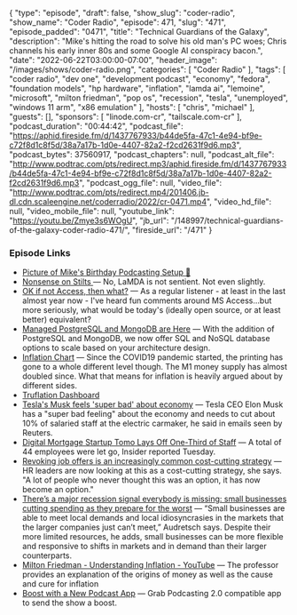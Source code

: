 {
  "type": "episode",
  "draft": false,
  "show_slug": "coder-radio",
  "show_name": "Coder Radio",
  "episode": 471,
  "slug": "471",
  "episode_padded": "0471",
  "title": "Technical Guardians of the Galaxy",
  "description": "Mike's hitting the road to solve his old man's PC woes; Chris channels his early inner 80s and some Google AI conspiracy bacon.",
  "date": "2022-06-22T03:00:00-07:00",
  "header_image": "/images/shows/coder-radio.png",
  "categories": [
    "Coder Radio"
  ],
  "tags": [
    "coder radio",
    "dev one",
    "development podcast",
    "economy",
    "fedora",
    "foundation models",
    "hp hardware",
    "inflation",
    "lamda ai",
    "lemoine",
    "microsoft",
    "milton friedman",
    "pop os",
    "recession",
    "tesla",
    "unemployed",
    "windows 11 arm",
    "x86 emulation"
  ],
  "hosts": [
    "chris",
    "michael"
  ],
  "guests": [],
  "sponsors": [
    "linode.com-cr",
    "tailscale.com-cr"
  ],
  "podcast_duration": "00:44:42",
  "podcast_file": "https://aphid.fireside.fm/d/1437767933/b44de5fa-47c1-4e94-bf9e-c72f8d1c8f5d/38a7a17b-1d0e-4407-82a2-f2cd2631f9d6.mp3",
  "podcast_bytes": 37560917,
  "podcast_chapters": null,
  "podcast_alt_file": "http://www.podtrac.com/pts/redirect.mp3/aphid.fireside.fm/d/1437767933/b44de5fa-47c1-4e94-bf9e-c72f8d1c8f5d/38a7a17b-1d0e-4407-82a2-f2cd2631f9d6.mp3",
  "podcast_ogg_file": null,
  "video_file": "http://www.podtrac.com/pts/redirect.mp4/201406.jb-dl.cdn.scaleengine.net/coderradio/2022/cr-0471.mp4",
  "video_hd_file": null,
  "video_mobile_file": null,
  "youtube_link": "https://youtu.be/Zmye3s6WOgU",
  "jb_url": "/148997/technical-guardians-of-the-galaxy-coder-radio-471/",
  "fireside_url": "/471"
}


### Episode Links

  * [Picture of Mike's Birthday Podcasting Setup 🐧](https://twitter.com/dominucco/status/1536429634736246787 "Picture of Mike's Birthday Podcasting Setup 🐧")
  * [Nonsense on Stilts ](https://garymarcus.substack.com/p/nonsense-on-stilts?s=r "Nonsense on Stilts ") — No, LaMDA is not sentient. Not even slightly. 
  * [OK if not Access, then what?](https://paste.docs.lol/reader/GranitizesWhoresons "OK if not Access, then what?") — As a regular listener - at least in the last almost year now - I've heard fun comments around MS Access...but more seriously, what would be today's (ideally open source, or at least better) equivalent? 
  * [Managed PostgreSQL and MongoDB are Here](https://www.linode.com/blog/databases/mongodb-postgresql-linode-managed-databases/ "Managed PostgreSQL and MongoDB are Here") — With the addition of PostgreSQL and MongoDB, we now offer SQL and NoSQL database options to scale based on your architecture design.
  * [Inflation Chart](https://levels.io/inflation-chart/ "Inflation Chart") — Since the COVID19 pandemic started, the printing has gone to a whole different level though. The M1 money supply has almost doubled since. What that means for inflation is heavily argued about by different sides. 
  * [Truflation Dashboard](https://app.truflation.com/ "Truflation Dashboard")
  * [Tesla's Musk feels 'super bad' about economy](https://finance.yahoo.com/news/exclusive-musk-says-tesla-needs-070712003.html "Tesla's Musk feels 'super bad' about economy") — Tesla CEO Elon Musk has a "super bad feeling" about the economy and needs to cut about 10% of salaried staff at the electric carmaker, he said in emails seen by Reuters.
  * [Digital Mortgage Startup Tomo Lays Off One-Third of Staff](https://therealdeal.com/2022/06/01/layoffs-delete-33-of-digital-mortgage-lender-tomos-staff/ "Digital Mortgage Startup Tomo Lays Off One-Third of Staff") — A total of 44 employees were let go, Insider reported Tuesday.
  * [Revoking job offers is an increasingly common cost-cutting strategy](https://www.axios.com/2022/06/09/revoking-job-offers-is-an-increasingly-common-cost-cutting-strategy "Revoking job offers is an increasingly common cost-cutting strategy") — HR leaders are now looking at this as a cost-cutting strategy, she says. "A lot of people who never thought this was an option, it has now become an option."
  * [There’s a major recession signal everybody is missing: small businesses cutting spending as they prepare for the worst](https://finance.yahoo.com/news/major-recession-signal-everybody-missing-110000425.html "There’s a major recession signal everybody is missing: small businesses cutting spending as they prepare for the worst") — “Small businesses are able to meet local demands and local idiosyncrasies in the markets that the larger companies just can’t meet,” Audretsch says. Despite their more limited resources, he adds, small businesses can be more flexible and responsive to shifts in markets and in demand than their larger counterparts.
  * [Milton Friedman - Understanding Inflation - YouTube](https://www.youtube.com/watch?v=GJ4TTNeSUdQ "Milton Friedman - Understanding Inflation - YouTube") — The professor provides an explanation of the origins of money as well as the cause and cure for inflation
  * [Boost with a New Podcast App](https://podcastindex.org/apps?appTypes=app&elements=Chapters%2CValue "Boost with a New Podcast App") — Grab Podcasting 2.0 compatible app to send the show a boost.


